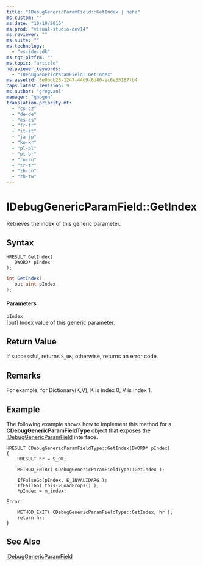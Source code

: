 ```yaml
---
title: "IDebugGenericParamField::GetIndex | hehe"
ms.custom: ""
ms.date: "10/19/2016"
ms.prod: "visual-studio-dev14"
ms.reviewer: ""
ms.suite: ""
ms.technology: 
  - "vs-ide-sdk"
ms.tgt_pltfrm: ""
ms.topic: "article"
helpviewer_keywords: 
  - "IDebugGenericParamField::GetIndex"
ms.assetid: 8e0bdb26-1247-44d9-8d80-ec6e35187fb4
caps.latest.revision: 9
ms.author: "gregvanl"
manager: "ghogen"
translation.priority.mt: 
  - "cs-cz"
  - "de-de"
  - "es-es"
  - "fr-fr"
  - "it-it"
  - "ja-jp"
  - "ko-kr"
  - "pl-pl"
  - "pt-br"
  - "ru-ru"
  - "tr-tr"
  - "zh-cn"
  - "zh-tw"
---
```

# IDebugGenericParamField::GetIndex
Retrieves the index of this generic parameter.  
  
## Syntax  
  
```cpp#  
HRESULT GetIndex(  
   DWORD* pIndex  
);  
```  
  
```c#  
int GetIndex(  
   out uint pIndex  
);  
```  
  
#### Parameters  
 `pIndex`  
 [out] Index value of this generic parameter.  
  
## Return Value  
 If successful, returns `S_OK`; otherwise, returns an error code.  
  
## Remarks  
 For example, for Dictionary(K,V), K is index 0, V is index 1.  
  
## Example  
 The following example shows how to implement this method for a **CDebugGenericParamFieldType** object that exposes the [IDebugGenericParamField](../extensibility-debugger-reference/idebuggenericparamfield.md) interface.  
  
```cpp#  
HRESULT CDebugGenericParamFieldType::GetIndex(DWORD* pIndex)  
{  
    HRESULT hr = S_OK;  
  
    METHOD_ENTRY( CDebugGenericParamFieldType::GetIndex );  
  
    IfFalseGo(pIndex, E_INVALIDARG );  
    IfFailGo( this->LoadProps() );  
    *pIndex = m_index;  
  
Error:  
  
    METHOD_EXIT( CDebugGenericParamFieldType::GetIndex, hr );  
    return hr;  
}  
```  
  
## See Also  
 [IDebugGenericParamField](../extensibility-debugger-reference/idebuggenericparamfield.md)